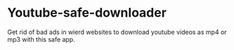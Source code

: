 # Youtube-safe-downloader
Get rid of bad ads in wierd websites to download youtube videos as mp4 or mp3 with this safe app.
